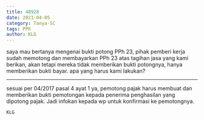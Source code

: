 ```yaml
---
title: 48928
date: 2021-04-05
category: Tanya-SC
tags: PPh
author: KLG
---
```


saya mau bertanya mengenai bukti potong PPh 23, pihak pemberi kerja sudah memotong dan membayarkan PPh 23 atas tagihan jasa yang kami berikan, akan tetapi mereka tidak memberikan bukti potongnya, hanya memberikan bukti bayar. apa yang harus kami lakukan?

---

sesuai per 04/2017 pasal 4 ayat 1 ya, pemotong pajak harus membuat dan memberikan bukti pemotongan kepada penerima penghasilan yang dipotong pajak. Jadi infokan kepada wp untuk konfirmasi ke pemotongnya.

`KLG`
